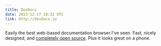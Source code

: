 ```yaml
---
title: DevDocs
date: 2013-12-17 18:32 UTC
link: http://devdocs.io
---
```


Easily the best web-based documentation browser I've seen. Fast, nicely designed, and [completely open source](https://github.com/Thibaut/devdocs). Plus it looks great on a phone.

